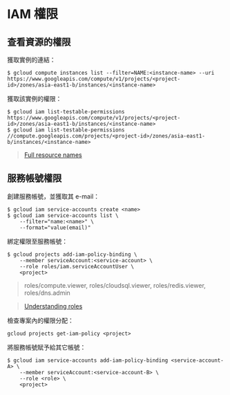 # IAM 權限

## 查看資源的權限

獲取實例的連結：

```
$ gcloud compute instances list --filter=NAME:<instance-name> --uri
https://www.googleapis.com/compute/v1/projects/<project-id>/zones/asia-east1-b/instances/<instance-name>
```

獲取該實例的權限：

```
$ gcloud iam list-testable-permissions https://www.googleapis.com/compute/v1/projects/<project-id>/zones/asia-east1-b/instances/<instance-name>
$ gcloud iam list-testable-permissions //compute.googleapis.com/projects/<project-id>/zones/asia-east1-b/instances/<instance-name>
```

> [Full resource names](https://cloud.google.com/iam/docs/full-resource-names?hl=zh-tw)

## 服務帳號權限

創建服務帳號，並獲取其 e-mail：

```
$ gcloud iam service-accounts create <name>
$ gcloud iam service-accounts list \
    --filter="name:<name>" \
    --format="value(email)"
```

綁定權限至服務帳號：

```
$ gcloud projects add-iam-policy-binding \
    --member serviceAccount:<service-account> \
    --role roles/iam.serviceAccountUser \
    <project>
```

> roles/compute.viewer, roles/cloudsql.viewer, roles/redis.viewer, roles/dns.admin

> [Understanding roles](https://cloud.google.com/iam/docs/understanding-roles)

檢查專案內的權限分配：

```
gcloud projects get-iam-policy <project>
```

將服務帳號賦予給其它帳號：

```
$ gcloud iam service-accounts add-iam-policy-binding <service-account-A> \
    --member serviceAccount:<service-account-B> \
    --role <role> \
    <project>
```
